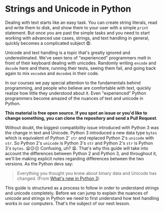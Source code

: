 # Strings and Unicode in Python

Dealing with text starts like an easy task. You can create string literals, read and write them to disk, and show them to your user with a simple `print` statement. But once you are past the simple tasks and you need to start working with advanced use cases, strings, and text handling in general, quickly becomes a complicated subject 😨.

Unicode and text handling is a topic that's greatly ignored and underestimated. We've seen tens of "experienced" programmers melt in front of their keyboard dealing with unicodes. Randomly writing `encode` and `decode` here and there, running their tests, seeing them fail, and going back again to mix `encode`s and `decode`s in their code.

In our courses we pay special attention to the fundamentals behind programming, and people who believe are comfortable with text, quickly realize how little they understood about it. Even "experienced" Python programmers become amazed of the nuances of text and unicode in Python.

**This material is free open source. If you spot an issue or you'd like to change something, you can clone the repository and send a Pull Request**.

Without doubt, the biggest compatibility issue introduced with Python 3 was the change in text and Unicode. Python 3 introduced a new data type `bytes` which is equivalent of Python 2' `str` and replaced Python 2's `unicode` with `str`. So Python 2's `unicode` is Python 3's `str` and Python 2's `str` is Python 3's `bytes`. 😦😕😖 Confusing, uh? 😩. That's why this guide will take into account the differences between Python 2 and Python 3, and throughout it, we'll be making explicit notes regarding differences between the two versions. As the Python devs say:

> Everything you thought you knew about binary data and Unicode has changed. (From [What's new in Python 3](https://docs.python.org/3.0/whatsnew/3.0.html))

This guide is structured as a process to follow in order to understand strings and unicode completely. Before we can jump to explain the nuances of unicode and strings in Python we need to first understand how text handling works in our computers. That's the subject of our next lesson.
